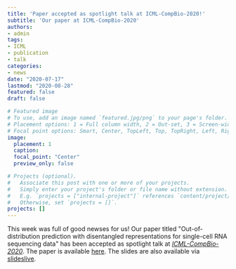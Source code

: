 ```yaml
---
title: 'Paper accepted as spotlight talk at ICML-CompBio-2020!'
subtitle: 'Our paper at ICML-CompBio-2020'
authors:
- admin
tags:
- ICML
- publication
- talk
categories:
- news
date: "2020-07-17"
lastmod: "2020-08-28"
featured: false
draft: false

# Featured image
# To use, add an image named `featured.jpg/png` to your page's folder.
# Placement options: 1 = Full column width, 2 = Out-set, 3 = Screen-width
# Focal point options: Smart, Center, TopLeft, Top, TopRight, Left, Right, BottomLeft, Bottom, BottomRight
image:
  placement: 1
  caption: 
  focal_point: "Center"
  preview_only: false

# Projects (optional).
#   Associate this post with one or more of your projects.
#   Simply enter your project's folder or file name without extension.
#   E.g. `projects = ["internal-project"]` references `content/project/deep-learning/index.md`.
#   Otherwise, set `projects = []`.
projects: []
---
```


This week was full of good newses for us! Our paper titled  "Out-of-distribution prediction with disentangled representations for single-cell RNA sequencing data"
has been accepted as spotlight talk at [*ICML-CompBio-2020*](https://icml-compbio.github.io/). The paper is available [here](https://icml-compbio.github.io/2020/papers/WCBICML2020_paper_41.pdf).
The slides are also available via [slideslive](https://slideslive.com/38931310/outofdistribution-prediction-with-disentangled-representations-for-scrnaseq-data). 
